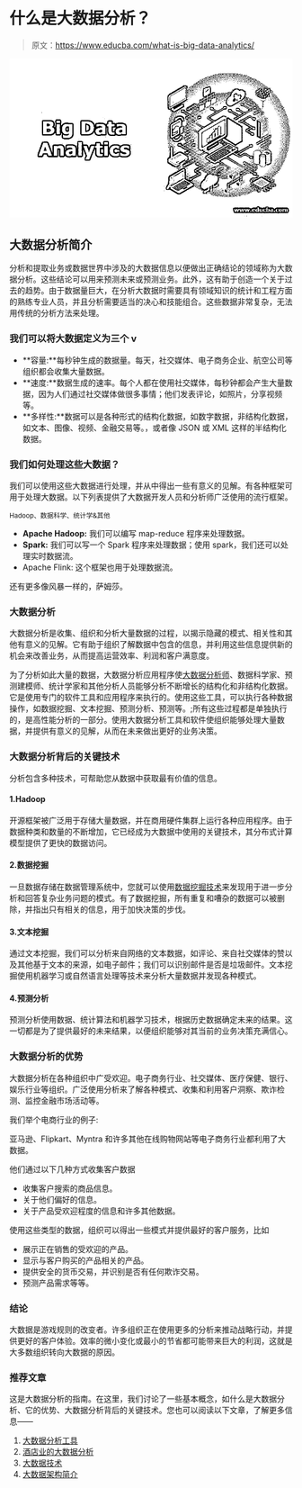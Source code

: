 # 什么是大数据分析？

> 原文：<https://www.educba.com/what-is-big-data-analytics/>

![Big data analytics](img/beed6da33be2924d529f56c59e3fbcb9.png)



## 大数据分析简介

分析和提取业务或数据世界中涉及的大数据信息以便做出正确结论的领域称为大数据分析。这些结论可以用来预测未来或预测业务。此外，这有助于创造一个关于过去的趋势。由于数据量巨大，在分析大数据时需要具有领域知识的统计和工程方面的熟练专业人员，并且分析需要适当的决心和技能组合。这些数据非常复杂，无法用传统的分析方法来处理。

### 我们可以将大数据定义为三个 v

*   **容量:**每秒钟生成的数据量。每天，社交媒体、电子商务企业、航空公司等组织都会收集大量数据。
*   **速度:**数据生成的速率。每个人都在使用社交媒体，每秒钟都会产生大量数据，因为人们通过社交媒体做很多事情；他们发表评论，如照片，分享视频等。
*   **多样性:**数据可以是各种形式的结构化数据，如数字数据，非结构化数据，如文本、图像、视频、金融交易等。，或者像 JSON 或 XML 这样的半结构化数据。

### 我们如何处理这些大数据？

我们可以使用这些大数据进行处理，并从中得出一些有意义的见解。有各种框架可用于处理大数据。以下列表提供了大数据开发人员和分析师广泛使用的流行框架。

<small>Hadoop、数据科学、统计学&其他</small>

*   **Apache Hadoop:** 我们可以编写 map-reduce 程序来处理数据。
*   **Spark:** 我们可以写一个 Spark 程序来处理数据；使用 spark，我们还可以处理实时数据流。
*   Apache Flink: 这个框架也用于处理数据流。

还有更多像风暴一样的，萨姆莎。

### 大数据分析

大数据分析是收集、组织和分析大量数据的过程，以揭示隐藏的模式、相关性和其他有意义的见解。它有助于组织了解数据中包含的信息，并利用这些信息提供新的机会来改善业务，从而提高运营效率、利润和客户满意度。

为了分析如此大量的数据，大数据分析应用程序使[大数据分析师](https://www.educba.com/what-is-data-analyst/)、数据科学家、预测建模师、统计学家和其他分析人员能够分析不断增长的结构化和非结构化数据。它是使用专门的软件工具和应用程序来执行的。使用这些工具，可以执行各种数据操作，如数据挖掘、文本挖掘、预测分析、预测等。;所有这些过程都是单独执行的，是高性能分析的一部分。使用大数据分析工具和软件使组织能够处理大量数据，并提供有意义的见解，从而在未来做出更好的业务决策。

### 大数据分析背后的关键技术

分析包含多种技术，可帮助您从数据中获取最有价值的信息。

#### 1.Hadoop

开源框架被广泛用于存储大量数据，并在商用硬件集群上运行各种应用程序。由于数据种类和数量的不断增加，它已经成为大数据中使用的关键技术，其分布式计算模型提供了更快的数据访问。

#### 2.数据挖掘

一旦数据存储在数据管理系统中，您就可以使用[数据挖掘技术](https://www.educba.com/data-mining-techniques/)来发现用于进一步分析和回答复杂业务问题的模式。有了数据挖掘，所有重复和嘈杂的数据可以被删除，并指出只有相关的信息，用于加快决策的步伐。

#### 3.文本挖掘

通过文本挖掘，我们可以分析来自网络的文本数据，如评论、来自社交媒体的赞以及其他基于文本的来源，如电子邮件；我们可以识别邮件是否是垃圾邮件。文本挖掘使用机器学习或自然语言处理等技术来分析大量数据并发现各种模式。

#### 4.预测分析

预测分析使用数据、统计算法和机器学习技术，根据历史数据确定未来的结果。这一切都是为了提供最好的未来结果，以便组织能够对其当前的业务决策充满信心。

### 大数据分析的优势

大数据分析在各种组织中广受欢迎。电子商务行业、社交媒体、医疗保健、银行、娱乐行业等组织。广泛使用分析来了解各种模式、收集和利用客户洞察、欺诈检测、监控金融市场活动等。

我们举个电商行业的例子:

亚马逊、Flipkart、Myntra 和许多其他在线购物网站等电子商务行业都利用了大数据。

他们通过以下几种方式收集客户数据

*   收集客户搜索的商品信息。
*   关于他们偏好的信息。
*   关于产品受欢迎程度的信息和许多其他数据。

使用这些类型的数据，组织可以得出一些模式并提供最好的客户服务，比如

*   展示正在销售的受欢迎的产品。
*   显示与客户购买的产品相关的产品。
*   提供安全的货币交易，并识别是否有任何欺诈交易。
*   预测产品需求等等。

### 结论

大数据是游戏规则的改变者。许多组织正在使用更多的分析来推动战略行动，并提供更好的客户体验。效率的微小变化或最小的节省都可能带来巨大的利润，这就是大多数组织转向大数据的原因。

### 推荐文章

这是大数据分析的指南。在这里，我们讨论了一些基本概念，如什么是大数据分析、它的优势、大数据分析背后的关键技术。您也可以阅读以下文章，了解更多信息——

1.  [大数据分析工具](https://www.educba.com/big-data-analytics-tools/)
2.  [酒店业的大数据分析](https://www.educba.com/big-data-analytics-techniques/)
3.  [大数据技术](https://www.educba.com/big-data-techniques/)
4.  [大数据架构简介](https://www.educba.com/big-data-architecture/)





